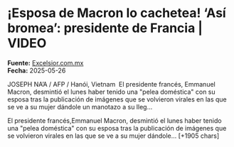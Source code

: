 # ¡Esposa de Macron lo cachetea! ‘Así bromea’: presidente de Francia | VIDEO

**Fuente:** [Excelsior.com.mx](https://www.excelsior.com.mx/global/video-macron-recibe-cachetada-de-su-esposa-en-vietnam/1717964)  
**Fecha:** 2025-05-26

JOSEPH NA’A / AFP / Hanói, Vietnam 
El presidente francés, Emmanuel Macron, desmintió el lunes haber tenido una "pelea doméstica" con su esposa tras la publicación de imágenes que se volvieron virales en las que se ve a su mujer dándole un manotazo a su lleg…

El presidente francés,Emmanuel Macron, desmintió el lunes haber tenido una "pelea doméstica" con su esposa tras la publicación de imágenes que se volvieron virales en las que se ve a su mujer dándole… [+1905 chars]
